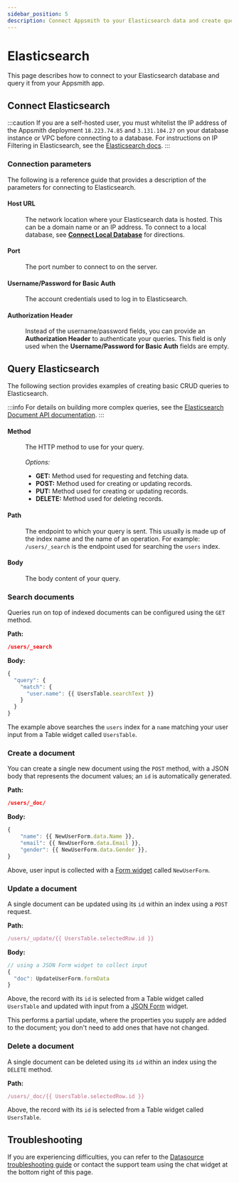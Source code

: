 ```yaml
---
sidebar_position: 5
description: Connect Appsmith to your Elasticsearch data and create queries.
---
```


# Elasticsearch

This page describes how to connect to your Elasticsearch database and query it from your Appsmith app.

## Connect Elasticsearch

:::caution 
If you are a self-hosted user, you must whitelist the IP address of the Appsmith deployment `18.223.74.85` and `3.131.104.27` on your database instance or VPC before connecting to a database. For instructions on IP Filtering in Elasticsearch, see the [Elasticsearch docs](https://www.elastic.co/guide/en/elasticsearch/reference/current/ip-filtering.html).
:::

### Connection parameters

The following is a reference guide that provides a description of the parameters for connecting to Elasticsearch.

<ZoomImage src="/img/elasticsearch-datasource-config.png" alt="Connect to Elasticsearch" caption="Connect to Elasticsearch" />

#### Host URL

<dd>The network location where your Elasticsearch data is hosted. This can be a domain name or an IP address. To connect to a local database, see <a href="/connect-data/how-to-guides/how-to-work-with-local-apis-on-appsmith"><b>Connect Local Database</b></a> for directions. </dd>

#### Port

<dd>The port number to connect to on the server. </dd>

#### Username/Password for Basic Auth

<dd>The account credentials used to log in to Elasticsearch.</dd>

#### Authorization Header

<dd>Instead of the username/password fields, you can provide an <b>Authorization Header</b> to authenticate your queries. This field is only used when the <b>Username/Password for Basic Auth</b> fields are empty.</dd>

## Query Elasticsearch

The following section provides examples of creating basic CRUD queries to Elasticsearch.

:::info
For details on building more complex queries, see the [Elasticsearch Document API documentation](https://www.elastic.co/guide/en/elasticsearch/reference/current/docs.html).
:::

#### Method

<dd>The HTTP method to use for your query.</dd><br />
<dd>
    <i>Options:</i>
  <ul>
    <li><b>GET:</b> Method used for requesting and fetching data.</li>
    <li><b>POST:</b> Method used for creating or updating records.</li>
    <li><b>PUT:</b> Method used for creating or updating records.</li>
    <li><b>DELETE:</b> Method used for deleting records.</li>
  </ul>
</dd>  

#### Path

<dd>The endpoint to which your query is sent. This usually is made up of the index name and the name of an operation. For example: <code>/users/_search</code> is the endpoint used for searching the <code>users</code> index.</dd>

#### Body

<dd>The body content of your query.</dd>

### Search documents

Queries run on top of indexed documents can be configured using the `GET` method. 

**Path:**
```json
/users/_search
```

**Body:**
```javascript
{
  "query": {
    "match": {
      "user.name": {{ UsersTable.searchText }}
    }
  }
}
```

The example above searches the `users` index for a `name` matching your user input from a Table widget called `UsersTable`.

### Create a document

You can create a single new document using the `POST` method, with a JSON body that represents the document values; an `id` is automatically generated.

**Path:**
```json
/users/_doc/
```

**Body:**
```javascript
{
    "name": {{ NewUserForm.data.Name }},
    "email": {{ NewUserForm.data.Email }},
    "gender": {{ NewUserForm.data.Gender }},
}
```

Above, user input is collected with a [Form widget](/reference/widgets/form) called `NewUserForm`.

### Update a document

A single document can be updated using its `id` within an index using a `POST` request. 

**Path:**
```javascript
/users/_update/{{ UsersTable.selectedRow.id }}
```

**Body:**
```javascript
// using a JSON Form widget to collect input
{
  "doc": UpdateUserForm.formData
}
```

Above, the record with its `id` is selected from a Table widget called `UsersTable` and updated with input from a [JSON Form](/reference/widgets/json-form) widget.

This performs a partial update, where the properties you supply are added to the document; you don't need to add ones that have not changed.

### Delete a document

A single document can be deleted using its `id` within an index using the `DELETE` method.

**Path:**
```javascript
/users/_doc/{{ UsersTable.selectedRow.id }}
```

Above, the record with its `id` is selected from a Table widget called `UsersTable`.

## Troubleshooting

If you are experiencing difficulties, you can refer to the [Datasource troubleshooting guide](/help-and-support/troubleshooting-guide/action-errors/datasource-errors) or contact the support team using the chat widget at the bottom right of this page.